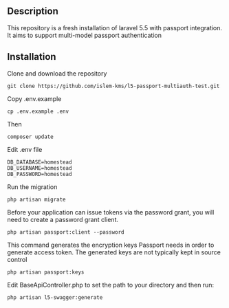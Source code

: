 ## Description

This repository is a fresh installation of laravel 5.5 with passport integration.
It aims to support multi-model passport authentication

## Installation

Clone and download the repository
```
git clone https://github.com/islem-kms/l5-passport-multiauth-test.git
```
Copy .env.example
```
cp .env.example .env
```
Then
```
composer update
```
Edit .env file 
```
DB_DATABASE=homestead
DB_USERNAME=homestead
DB_PASSWORD=homestead
```
Run the migration
```
php artisan migrate
```
Before your application can issue tokens via the password grant, you will need to create a password grant client.
```
php artisan passport:client --password
```
This command generates the encryption keys Passport needs in order to generate access token. The generated keys are not typically kept in source control
```
php artisan passport:keys
```
Edit BaseApiController.php to set the path to your directory and then run:
```
php artisan l5-swagger:generate
```